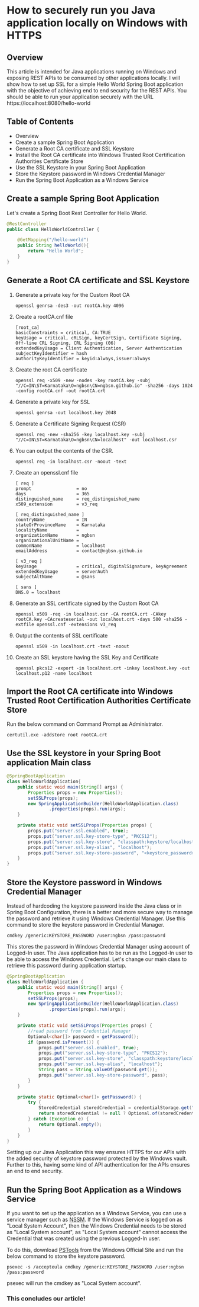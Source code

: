 # How to securely run you Java application locally on Windows with HTTPS

## Overview
This article is intended for Java applications running on Windows and exposing REST APIs to be consumed by other applications locally.
I will show how to set up SSL for a simple Hello World Spring Boot application with the objective of achieving end to end security for the REST APIs.
You should be able to run your application securely with the URL https://localhost:8080/hello-world

## Table of Contents
- Overview 
- Create a sample Spring Boot Application 
- Generate a Root CA certificate and SSL Keystore 
- Install the Root CA certificate into Windows Trusted Root Certification Authorities Certificate Store
- Use the SSL Keystore in your Spring Boot Application 
- Store the Keystore password in Windows Credential Manager
- Run the Spring Boot Application as a Windows Service

## Create a sample Spring Boot Application
Let's create a Spring Boot Rest Controller for Hello World.

```java
@RestController
public class HelloWorldController {

    @GetMapping("/hello-world")
    public String helloWorld(){
        return "Hello World";
    }
}
```
## Generate a Root CA certificate and SSL Keystore
1. Generate a private key for the Custom Root CA
    ```
    openssl genrsa -des3 -out rootCA.key 4096
    ```
2. Create a rootCA.cnf file

    ```
    [root_ca]
    basicConstraints = critical, CA:TRUE
    keyUsage = critical, cRLSign, keyCertSign, Certificate Signing, Off-line CRL Signing, CRL Signing (06)
    extendedKeyUsage = Client Authentication, Server Authentication
    subjectKeyIdentifier = hash
    authorityKeyIdentifier = keyid:always,issuer:always
    ```

3. Create the root CA certificate
    ```
    openssl req -x509 -new -nodes -key rootCA.key -subj "//C=IN\ST=Karnataka\O=ngbsn\CN=ngbsn.github.io" -sha256 -days 1024 -config rootCA.cnf -out rootCA.crt
    ```
4. Generate a private key for SSL
    ```
    openssl genrsa -out localhost.key 2048
    ```

5. Generate a Certificate Signing Request (CSR)
    ```
    openssl req -new -sha256 -key localhost.key -subj "//C=IN\ST=Karnataka\O=ngbsn\CN=localhost" -out localhost.csr
    ```
6. You can output the contents of the CSR.
    ```
    openssl req -in localhost.csr -noout -text
    ```
7. Create an openssl.cnf file
    ```
    [ req ]
    prompt                 = no
    days                   = 365
    distinguished_name     = req_distinguished_name
    x509_extension         = v3_req
    
    [ req_distinguished_name ]
    countryName            = IN
    stateOrProvinceName    = Karnataka
    localityName           =
    organizationName       = ngbsn
    organizationalUnitName =
    commonName             = localhost
    emailAddress           = contact@ngbsn.github.io
    
    [ v3_req ]
    keyUsage			   = critical, digitalSignature, keyAgreement
    extendedKeyUsage       = serverAuth
    subjectAltName         = @sans
    
    [ sans ]
    DNS.0 = localhost
    ```
8. Generate an SSL certificate signed by the Custom Root CA
    ```
    openssl x509 -req -in localhost.csr -CA rootCA.crt -CAkey rootCA.key -CAcreateserial -out localhost.crt -days 500 -sha256 -extfile openssl.cnf -extensions v3_req
    ```
9. Output the contents of SSL certificate
    ```
    openssl x509 -in localhost.crt -text -noout
    ```
10. Create an SSL keystore having the SSL Key and Certificate
    ```
    openssl pkcs12 -export -in localhost.crt -inkey localhost.key -out localhost.p12 -name localhost
    ```
    
## Import the Root CA certificate into Windows Trusted Root Certification Authorities Certificate Store
Run the below command on Command Prompt as Administrator.
```
certutil.exe -addstore root rootCA.crt
```

## Use the SSL keystore in your Spring Boot application Main class

```java
@SpringBootApplication
class HelloWorldApplication{
    public static void main(String[] args) {
        Properties props = new Properties();
        setSSLProps(props);
        new SpringApplicationBuilder(HelloWorldApplication.class)
                .properties(props).run(args);
    }

    private static void setSSLProps(Properties props) {
        props.put("server.ssl.enabled", true);
        props.put("server.ssl.key-store-type", "PKCS12");
        props.put("server.ssl.key-store", "classpath:keystore/localhost.p12");
        props.put("server.ssl.key-alias", "localhost");
        props.put("server.ssl.key-store-password", "<keystore_password>");
    }    
}

```
## Store the Keystore password in Windows Credential Manager

Instead of hardcoding the keystore password inside the Java class or in Spring Boot Configuration, there is a better and more secure way to manage the password and retrieve it using Windows Credential Manager.
Use this command to store the keystore password in Credential Manager.
```
cmdkey /generic:KEYSTORE_PASSWORD /user:ngbsn /pass:password
```
This stores the password in Windows Credential Manager using account of Logged-In user. The Java application has to be run as the Logged-In user to be able to access the Windows Credential.
Let's change our main class to retrieve this password during application startup.

```java   
@SpringBootApplication
class HelloWorldApplication {
    public static void main(String[] args) {
        Properties props = new Properties();
        setSSLProps(props);
        new SpringApplicationBuilder(HelloWorldApplication.class)
                .properties(props).run(args);
    }

    private static void setSSLProps(Properties props) {
        //read password from Credential Manager
        Optional<char[]> password = getPassword();
        if (password.isPresent()) {
            props.put("server.ssl.enabled", true);
            props.put("server.ssl.key-store-type", "PKCS12");
            props.put("server.ssl.key-store", "classpath:keystore/localhost.p12");
            props.put("server.ssl.key-alias", "localhost");
            String pass = String.valueOf(password.get());
            props.put("server.ssl.key-store-password", pass);
        }
    }

    private static Optional<char[]> getPassword() {
        try {
            StoredCredential storedCredential = credentialStorage.get("KEYSTORE_PASSWORD");
            return storedCredential != null ? Optional.of(storedCredential.getPassword()) : Optional.empty();
        } catch (Exception e) {
            return Optional.empty();
        }
    }
}
```
Setting up our Java Application this way ensures HTTPS for our APIs with the added security of keystore password protected by the Windows vault.
Further to this, having some kind of API authentication for the APIs ensures an end to end security.

## Run the Spring Boot Application as a Windows Service
If you want to set up the application as a Windows Service, you can use a service manager such as [NSSM](https://nssm.cc/).
If the Windows Service is logged on as "Local System Account", then the Windows Credential needs to be stored as "Local System account", as "Local System account" cannot access the Credential that was created using the previous Logged-In user.

To do this, download [PSTools](https://learn.microsoft.com/en-us/sysinternals/downloads/psexec) from the Windows Official Site and run the below command to store the keystore password.

```
psexec -s /accepteula cmdkey /generic:KEYSTORE_PASSWORD /user:ngbsn /pass:password
```
psexec will run the cmdkey as "Local System account".

### This concludes our article!
